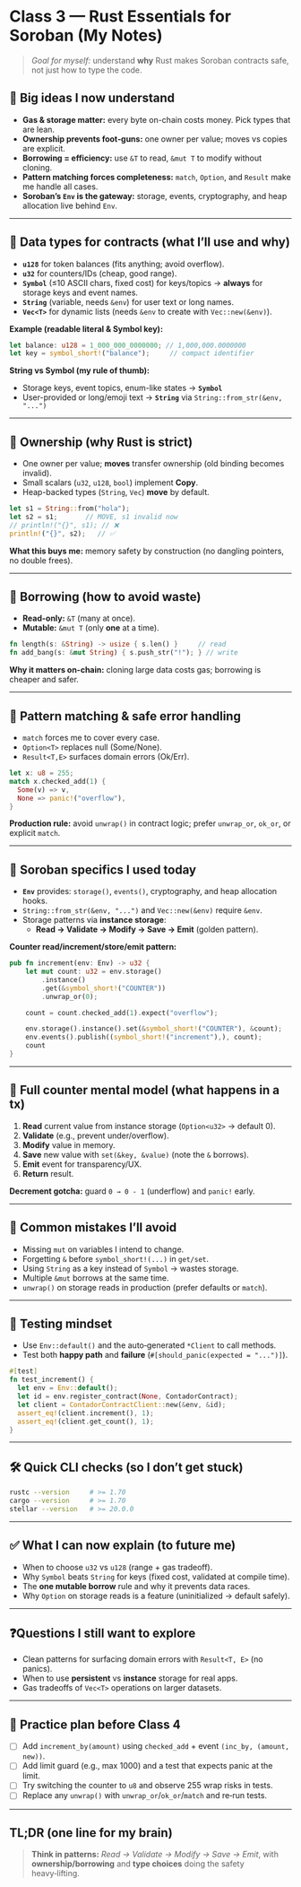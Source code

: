 # Class 3 — Rust Essentials for Soroban (My Notes)

> *Goal for myself:* understand **why** Rust makes Soroban contracts safe, not just how to type the code.

## 🧠 Big ideas I now understand
- **Gas & storage matter:** every byte on-chain costs money. Pick types that are lean.
- **Ownership prevents foot‑guns:** one owner per value; moves vs copies are explicit.
- **Borrowing = efficiency:** use `&T` to read, `&mut T` to modify without cloning.
- **Pattern matching forces completeness:** `match`, `Option`, and `Result` make me handle all cases.
- **Soroban’s `Env` is the gateway:** storage, events, cryptography, and heap allocation live behind `Env`.

---

## 🔢 Data types for contracts (what I’ll use and why)
- **`u128`** for token balances (fits anything; avoid overflow).
- **`u32`** for counters/IDs (cheap, good range).
- **`Symbol`** (≤10 ASCII chars, fixed cost) for keys/topics → **always** for storage keys and event names.
- **`String`** (variable, needs `&env`) for user text or long names.
- **`Vec<T>`** for dynamic lists (needs `&env` to create with `Vec::new(&env)`).

**Example (readable literal & Symbol key):**
```rust
let balance: u128 = 1_000_000_0000000; // 1,000,000.0000000
let key = symbol_short!("balance");     // compact identifier
```

**String vs Symbol (my rule of thumb):**
- Storage keys, event topics, enum-like states → **`Symbol`**
- User-provided or long/emoji text → **`String`** via `String::from_str(&env, "...")`

---

## 🔐 Ownership (why Rust is strict)
- One owner per value; **moves** transfer ownership (old binding becomes invalid).
- Small scalars (`u32`, `u128`, `bool`) implement **Copy**.
- Heap-backed types (`String`, `Vec`) **move** by default.

```rust
let s1 = String::from("hola");
let s2 = s1;       // MOVE, s1 invalid now
// println!("{}", s1); // ❌
println!("{}", s2);   // ✅
```

**What this buys me:** memory safety by construction (no dangling pointers, no double frees).

---

## 🔄 Borrowing (how to avoid waste)
- **Read-only:** `&T` (many at once).
- **Mutable:** `&mut T` (only **one** at a time).

```rust
fn length(s: &String) -> usize { s.len() }     // read
fn add_bang(s: &mut String) { s.push_str("!"); } // write
```

**Why it matters on-chain:** cloning large data costs gas; borrowing is cheaper and safer.

---

## 🎯 Pattern matching & safe error handling
- `match` forces me to cover every case.
- `Option<T>` replaces null (Some/None).
- `Result<T,E>` surfaces domain errors (Ok/Err).

```rust
let x: u8 = 255;
match x.checked_add(1) {
  Some(v) => v,
  None => panic!("overflow"),
}
```

**Production rule:** avoid `unwrap()` in contract logic; prefer `unwrap_or`, `ok_or`, or explicit `match`.

---

## 🧰 Soroban specifics I used today
- **`Env`** provides: `storage()`, `events()`, cryptography, and heap allocation hooks.
- `String::from_str(&env, "...")` and `Vec::new(&env)` require `&env`.
- Storage patterns via **instance storage**:
  - **Read → Validate → Modify → Save → Emit** (golden pattern).

**Counter read/increment/store/emit pattern:**
```rust
pub fn increment(env: Env) -> u32 {
    let mut count: u32 = env.storage()
        .instance()
        .get(&symbol_short!("COUNTER"))
        .unwrap_or(0);

    count = count.checked_add(1).expect("overflow");

    env.storage().instance().set(&symbol_short!("COUNTER"), &count);
    env.events().publish((symbol_short!("increment"),), count);
    count
}
```

---

## 📌 Full counter mental model (what happens in a tx)
1. **Read** current value from instance storage (`Option<u32>` → default 0).
2. **Validate** (e.g., prevent under/overflow).
3. **Modify** value in memory.
4. **Save** new value with `set(&key, &value)` (note the `&` borrows).
5. **Emit** event for transparency/UX.
6. **Return** result.

**Decrement gotcha:** guard `0 → 0 - 1` (underflow) and `panic!` early.

---

## 🧯 Common mistakes I’ll avoid
- Missing `mut` on variables I intend to change.
- Forgetting `&` before `symbol_short!(...)` in `get/set`.
- Using `String` as a key instead of `Symbol` → wastes storage.
- Multiple `&mut` borrows at the same time.
- `unwrap()` on storage reads in production (prefer defaults or `match`).

---

## 🧪 Testing mindset
- Use `Env::default()` and the auto‑generated `*Client` to call methods.
- Test both **happy path** and **failure** (`#[should_panic(expected = "...")]`).

```rust
#[test]
fn test_increment() {
  let env = Env::default();
  let id = env.register_contract(None, ContadorContract);
  let client = ContadorContractClient::new(&env, &id);
  assert_eq!(client.increment(), 1);
  assert_eq!(client.get_count(), 1);
}
```

---

## 🛠️ Quick CLI checks (so I don’t get stuck)
```bash
rustc --version     # >= 1.70
cargo --version     # >= 1.70
stellar --version   # >= 20.0.0
```

---

## ✅ What I can now explain (to future me)
- When to choose `u32` vs `u128` (range + gas tradeoff).
- Why `Symbol` beats `String` for keys (fixed cost, validated at compile time).
- The **one mutable borrow** rule and why it prevents data races.
- Why `Option` on storage reads is a feature (uninitialized → default safely).

---

## ❓Questions I still want to explore
- Clean patterns for surfacing domain errors with `Result<T, E>` (no panics).
- When to use **persistent** vs **instance** storage for real apps.
- Gas tradeoffs of `Vec<T>` operations on larger datasets.

---

## 🧭 Practice plan before Class 4
- [ ] Add `increment_by(amount)` using `checked_add` + event `(inc_by, (amount, new))`.
- [ ] Add limit guard (e.g., max 1000) and a test that expects panic at the limit.
- [ ] Try switching the counter to `u8` and observe 255 wrap risks in tests.
- [ ] Replace any `unwrap()` with `unwrap_or`/`ok_or`/`match` and re‑run tests.

---

## TL;DR (one line for my brain)
> **Think in patterns:** *Read → Validate → Modify → Save → Emit*, with **ownership/borrowing** and **type choices** doing the safety heavy‑lifting.
